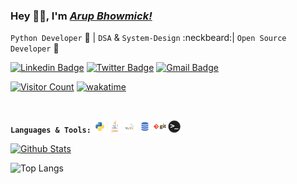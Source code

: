### Hey 👋🏽, I'm [_Arup Bhowmick!_](https://bit.ly/arup-resume) 

`Python Developer` 🐍 | `DSA` & `System-Design` :neckbeard:| `Open Source Developer` 🚀


[![Linkedin Badge](https://img.shields.io/badge/-arupbhowmick-blue?style=social&logo=Linkedin&logoColor=blue&link=https://www.linkedin.com/in/arupbhowmick/)](https://www.linkedin.com/in/arupbhowmick/)
[![Twitter Badge](http://img.shields.io/badge/-@0xStryK3R-1ca0f1?style=social&logo=twitter&logoColor=blue&link=https://twitter.com/0xStryK3R)](https://twitter.com/0xStryK3R)
[![Gmail Badge](https://img.shields.io/badge/-arupbhowmick007-c14438?style=social&logo=Gmail&logoColor=red&link=mailto:arupbhowmick007@gmail.com)](mailto:arupbhowmick007@gmail.com) <br>

[![Visitor Count](https://visitor-badge.glitch.me/badge?page_id=0xStryK3R.0xStryK3R)](https://visitor-badge.glitch.me/#docs)
[![wakatime](https://wakatime.com/badge/user/b77600ce-fa6c-4fd4-8e13-bd0c94578ebc.svg)](https://wakatime.com/@b77600ce-fa6c-4fd4-8e13-bd0c94578ebc)

<br>

**`Languages & Tools:`** <code><img height="20" src="https://raw.githubusercontent.com/github/explore/80688e429a7d4ef2fca1e82350fe8e3517d3494d/topics/python/python.png"></code>
<code><img height="20" src="https://raw.githubusercontent.com/github/explore/80688e429a7d4ef2fca1e82350fe8e3517d3494d/topics/java/java.png"></code>
<code><img height="20" src="https://raw.githubusercontent.com/github/explore/80688e429a7d4ef2fca1e82350fe8e3517d3494d/topics/mysql/mysql.png"></code>
<code><img height="20" src="https://raw.githubusercontent.com/github/explore/80688e429a7d4ef2fca1e82350fe8e3517d3494d/topics/sql/sql.png"></code>
<code><img height="20" src="https://raw.githubusercontent.com/github/explore/80688e429a7d4ef2fca1e82350fe8e3517d3494d/topics/git/git.png"></code>
<code><img height="20" src="https://raw.githubusercontent.com/github/explore/80688e429a7d4ef2fca1e82350fe8e3517d3494d/topics/terminal/terminal.png"></code>

[![Github Stats](https://github-readme-stats.vercel.app/api?username=0xStryK3R&show_icons=true&hide=issues&count_private=true&theme=dark)](https://github-readme-stats.vercel.app/api?username=0xStryK3R&show_icons=true&hide=issues&count_private=true)

![Top Langs](https://github-readme-stats.vercel.app/api/top-langs/?username=0xStryK3R&layout=compact&theme=dark)

<!--
**0xStryK3R/0xStryK3R** is a ✨ _special_ ✨ repository because its `README.md` (this file) appears on your GitHub profile.

Here are some ideas to get you started:

- 🔭 I’m currently working on ...
- 🌱 I’m currently learning ...
- 👯 I’m looking to collaborate on ...
- 🤔 I’m looking for help with ...
- 💬 Ask me about ...
- 📫 How to reach me: ...
- 😄 Pronouns: ...
- ⚡ Fun fact: ...
-->
